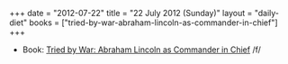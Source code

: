 +++
date = "2012-07-22"
title = "22 July 2012 (Sunday)"
layout = "daily-diet"
books = ["tried-by-war-abraham-lincoln-as-commander-in-chief"]
+++


* Book: [Tried by War: Abraham Lincoln as Commander in Chief](/books/tried-by-war-abraham-lincoln-as-commander-in-chief) /f/